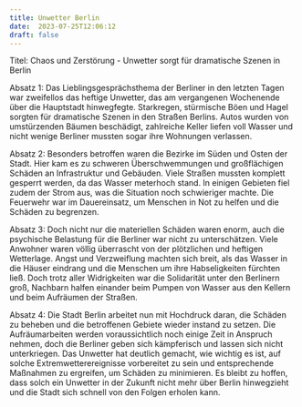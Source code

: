 ```yaml
---
title: Unwetter Berlin
date:  2023-07-25T12:06:12
draft: false
---
```


Titel: Chaos und Zerstörung - Unwetter sorgt für dramatische Szenen in Berlin

Absatz 1: Das Lieblingsgesprächsthema der Berliner in den letzten Tagen war zweifellos das heftige Unwetter, das am vergangenen Wochenende über die Hauptstadt hinwegfegte. Starkregen, stürmische Böen und Hagel sorgten für dramatische Szenen in den Straßen Berlins. Autos wurden von umstürzenden Bäumen beschädigt, zahlreiche Keller liefen voll Wasser und nicht wenige Berliner mussten sogar ihre Wohnungen verlassen.

Absatz 2: Besonders betroffen waren die Bezirke im Süden und Osten der Stadt. Hier kam es zu schweren Überschwemmungen und großflächigen Schäden an Infrastruktur und Gebäuden. Viele Straßen mussten komplett gesperrt werden, da das Wasser meterhoch stand. In einigen Gebieten fiel zudem der Strom aus, was die Situation noch schwieriger machte. Die Feuerwehr war im Dauereinsatz, um Menschen in Not zu helfen und die Schäden zu begrenzen.

Absatz 3: Doch nicht nur die materiellen Schäden waren enorm, auch die psychische Belastung für die Berliner war nicht zu unterschätzen. Viele Anwohner waren völlig überrascht von der plötzlichen und heftigen Wetterlage. Angst und Verzweiflung machten sich breit, als das Wasser in die Häuser eindrang und die Menschen um ihre Habseligkeiten fürchten ließ. Doch trotz aller Widrigkeiten war die Solidarität unter den Berlinern groß, Nachbarn halfen einander beim Pumpen von Wasser aus den Kellern und beim Aufräumen der Straßen.

Absatz 4: Die Stadt Berlin arbeitet nun mit Hochdruck daran, die Schäden zu beheben und die betroffenen Gebiete wieder instand zu setzen. Die Aufräumarbeiten werden voraussichtlich noch einige Zeit in Anspruch nehmen, doch die Berliner geben sich kämpferisch und lassen sich nicht unterkriegen. Das Unwetter hat deutlich gemacht, wie wichtig es ist, auf solche Extremwetterereignisse vorbereitet zu sein und entsprechende Maßnahmen zu ergreifen, um Schäden zu minimieren. Es bleibt zu hoffen, dass solch ein Unwetter in der Zukunft nicht mehr über Berlin hinwegzieht und die Stadt sich schnell von den Folgen erholen kann.